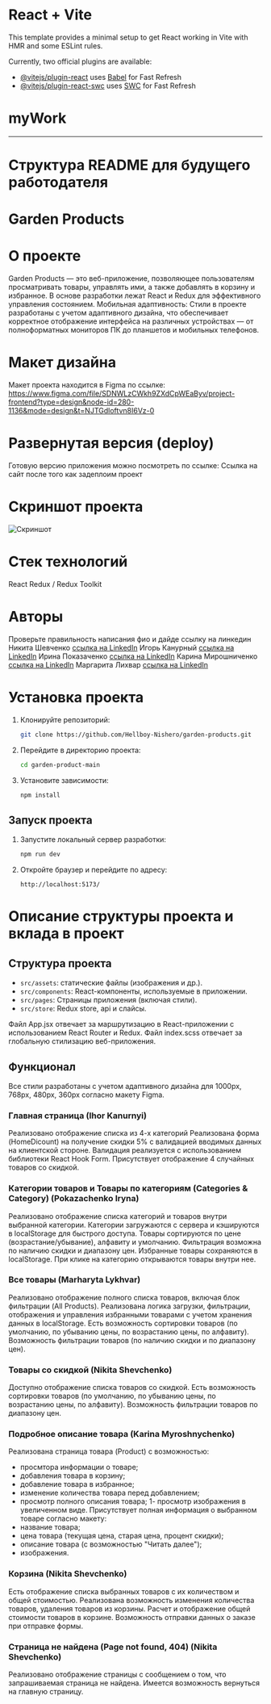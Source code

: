 # React + Vite

This template provides a minimal setup to get React working in Vite with HMR and some ESLint rules.

Currently, two official plugins are available:

- [@vitejs/plugin-react](https://github.com/vitejs/vite-plugin-react/blob/main/packages/plugin-react/README.md) uses [Babel](https://babeljs.io/) for Fast Refresh
- [@vitejs/plugin-react-swc](https://github.com/vitejs/vite-plugin-react-swc) uses [SWC](https://swc.rs/) for Fast Refresh
# myWork

-----------------------------------------------------------------------------------------------

# Структура README для будущего работодателя

# Garden Products

# О проекте
Garden Products — это веб-приложение, позволяющее пользователям просматривать товары, управлять ими, а также добавлять в корзину и избранное. В основе разработки лежат React и Redux для эффективного управления состоянием.
Мобильная адаптивность: Стили в проекте разработаны с учетом адаптивного дизайна, что обеспечивает корректное отображение интерфейса на различных устройствах — от полноформатных мониторов ПК до планшетов и мобильных телефонов.

# Макет дизайна
Макет проекта находится в Figma по ссылке:
https://www.figma.com/file/SDNWLzCWkh9ZXdCpWEaByv/project-frontend?type=design&node-id=280-1136&mode=design&t=NJTGdloftvn8I6Vz-0 

# Развернутая версия (deploy)
Готовую версию приложения можно посмотреть по ссылке:
Ссылка на сайт после того как задеплоим проект

# Скриншот проекта
![Скриншот](./ссылка)

# Стек технологий
React
Redux / Redux Toolkit


# Авторы
Проверьте правильность написания фио и дайде ссылку на линкедин
Никита Шевченко
[ссылка на LinkedIn](https://www.linkedin.com/in/nikita-shevchenko-a8a832318/)
Игорь Канурный
[ссылка на LinkedIn](https://www.linkedin.com/in/ihor-kanurnyi-b47424318/)
Ирина Показаченко
[ссылка на LinkedIn](https://www.linkedin.com/in/iryna-pokazachenko-00840a294/)
Карина Мирошниченко
[ссылка на LinkedIn](https://www.linkedin.com/in/karina-myroshnychenko/)
Маргарита Лихвар
[ссылка на LinkedIn](https://www.linkedin.com/in/margarita-lykhvar-78910aab/)



# Установка проекта
1. Клонируйте репозиторий:

   ```sh
   git clone https://github.com/Hellboy-Nishero/garden-products.git
   ```

2. Перейдите в директорию проекта:

   ```sh
   cd garden-product-main
   ```

3. Установите зависимости:
   ```sh
   npm install
   ```

## Запуск проекта

1. Запустите локальный сервер разработки:

   ```sh
   npm run dev
   ```

2. Откройте браузер и перейдите по адресу:
   ```
   http://localhost:5173/
   ```


# Описание структуры проекта и вклада в проект

## Структура проекта
- `src/assets`: статические файлы (изображения и др.).
- `src/components`: React-компоненты, используемые в приложении.
- `src/pages`: Страницы приложения (включая стили).
- `src/store`: Redux store, api и слайсы.

Файл App.jsx отвечает за маршрутизацию в React-приложении с использованием React Router и Redux.
Файл index.scss отвечает за глобальную стилизацию веб-приложения.



## Функционал
Все стили разработаны с учетом адаптивного дизайна для 1000px, 768px, 480px, 360px согласно макету Figma.

### Главная страница (Ihor Kanurnyi)
Реализовано отображение списка из 4-х категорий
Реализована форма (HomeDicount) на получение скидки 5% c валидацией вводимых данных на клиентской стороне. Валидация реализуется с использованием библиотеки React Hook Form.
Присутствует отображение 4 случайных товаров со скидкой.

### Категории товаров и Товары по категориям (Categories & Category) (Pokazachenko Iryna)
Реализовано отображение списка категорий и товаров внутри выбранной категории.
Категории загружаются с сервера и кэшируются в localStorage для быстрого доступа.
Товары сортируются по цене (возрастание/убывание), алфавиту и умолчанию.
Фильтрация возможна по наличию скидки и диапазону цен.
Избранные товары сохраняются в localStorage.
При клике на категорию открываются товары внутри нее.

### Все товары (Marharyta Lykhvar)
Реализовано отображение полного списка товаров, включая блок фильтрации (All Products).
Реализована логика загрузки, фильтрации, отображения и управления избранными товарами с учетом хранения данных в localStorage. 
Есть возможность сортировки товаров (по умолчанию, по убыванию цены, по возрастанию цены, по алфавиту).
Возможность фильтрации товаров (по наличию скидки и по диапазону цен).

### Товары со скидкой (Nikita Shevchenko)
Доступно отображение списка товаров со скидкой.
Есть возможность сортировки товаров (по умолчанию, по убыванию цены, по возрастанию цены, по алфавиту).
Возможность фильтрации товаров по диапазону цен.

### Подробное описание товара (Karina Myroshnychenko)
Реализована страница товара (Product) с возможностью:
- просмтора информации о товаре;
- добавления товара в корзину;
- добавление товара в избранное;
- изменение количества товара перед добавлением;
- просмотр полного описания товара;
1- просмотр изображения в увеличенном виде.
Присутствует полная информация о выбранном товаре согласно макету: 
- название товара;
- цена товара (текущая цена, старая цена, процент скидки);
- описание товара (с возможностью "Читать далее");
- изображения.

### Корзина (Nikita Shevchenko)
Есть отображение списка выбранных товаров с их количеством и общей стоимостью.
Реализована возможность изменения количества товаров, удаления товаров из корзины.
Расчет и отображение общей стоимости товаров в корзине.
Возможность отправки данных о заказе при отправке формы.

### Страница не найдена (Page not found, 404) (Nikita Shevchenko)
Реализовано отображение страницы с сообщением о том, что запрашиваемая страница не найдена.
Имеется возможность вернуться на главную страницу.


